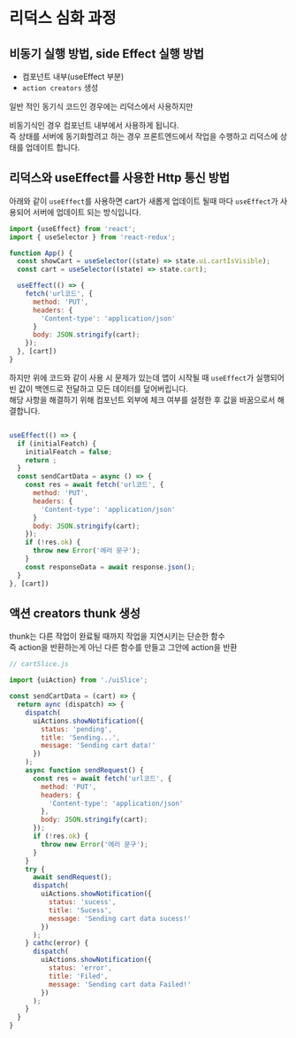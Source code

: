 # 리덕스 심화 과정

## 비동기 실행 방법, side Effect 실행 방법

- 컴포넌트 내부(useEffect 부분)
- `action creators` 생성

일반 적인 동기식 코드인 경우에는 리덕스에서 사용하지만

비동기식인 경우 컴포넌트 내부에서 사용하게 됩니다.  
즉 상태를 서버에 동기화할려고 하는 경우 프론트엔드에서 작업을 수행하고 리덕스에 상태를 업데이트 합니다.

## 리덕스와 useEffect를 사용한 Http 통신 방법

아래와 같이 `useEffect`를 사용하면 cart가 새롭게 업데이트 될때 마다 `useEffect`가 사용되어 서버에 업데이트 되는 방식입니다.

```javascript
import {useEffect} from 'react';
import { useSelector } from 'react-redux';

function App() {
  const showCart = useSelector((state) => state.ui.cartIsVisible);
  const cart = useSelector((state) => state.cart);

  useEffect(() => {
    fetch('url코드', {
      method: 'PUT',
      headers: {
        'Content-type': 'application/json'
      }
      body: JSON.stringify(cart);
    });
  }, [cart])
}
```

하지만 위에 코드와 같이 사용 시 문제가 있는데 앱이 시작될 때 `useEffect`가 실행되어 빈 값이 백엔드로 전달하고 모든 데이터를 덮어버립니다.  
해당 사항을 해결하기 위해 컴포넌트 외부에 체크 여부를 설정한 후 값을 바꿈으로서 해결합니다.

```javascript

useEffect(() => {
  if (initialFeatch) {
    initialFeatch = false;
    return ;
  }
  const sendCartData = async () => {
    const res = await fetch('url코드', {
      method: 'PUT',
      headers: {
        'Content-type': 'application/json'
      }
      body: JSON.stringify(cart);
    });
    if (!res.ok) {
      throw new Error('에러 문구');
    }
    const responseData = await response.json();
  }
}, [cart])

```

## 액션 creators thunk 생성

thunk는 다른 작업이 완료될 때까지 작업을 지연시키는 단순한 함수  
즉 action을 반환하는게 아닌 다른 함수를 만들고 그안에 action을 반환

```javascript
// cartSlice.js

import {uiAction} from './uiSlice';

const sendCartData = (cart) => {
  return aync (dispatch) => {
    dispatch(
      uiActions.showNotification({
        status: 'pending',
        title: 'Sending...',
        message: 'Sending cart data!'
      })
    );
    async function sendRequest() {
      const res = await fetch('url코드', {
        method: 'PUT',
        headers: {
          'Content-type': 'application/json'
        },
        body: JSON.stringify(cart);
      });
      if (!res.ok) {
        throw new Error('에러 문구');
      }
    }
    try {
      await sendRequest();
      dispatch(
        uiActions.showNotification({
          status: 'sucess',
          title: 'Sucess',
          message: 'Sending cart data sucess!'
        })
      );
    } cathc(error) {
      dispatch(
        uiActions.showNotification({
          status: 'error',
          title: 'Filed',
          message: 'Sending cart data Failed!'
        })
      );
    }
  }
}

```
